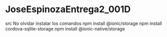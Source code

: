 # JoseEspinozaEntrega2_001D
src
No olvidar instalar los comandos npm install @ionic/storage
                                 npm install cordova-sqlite-storage
                                 npm install @ionic-native/storage
